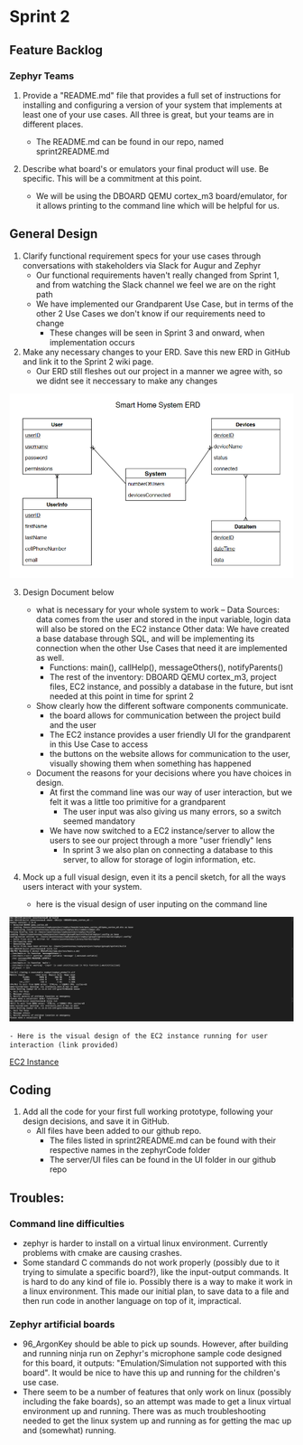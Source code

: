 # Sprint 2

## Feature Backlog


### Zephyr Teams
1. Provide a "README.md" file that provides a full set of instructions for installing and configuring a version of your system that implements at least one of your use cases. All three is great, but your teams are in different places.
	- The README.md can be found in our repo, named sprint2README.md

2. Describe what board's or emulators your final product will use. Be specific. This will be a commitment at this point.
	- We will be using the DBOARD QEMU cortex_m3 board/emulator, for it allows printing to the command line which will be helpful for us.

## General Design

1.	Clarify functional requirement specs for your use cases through conversations with stakeholders via Slack for Augur and Zephyr
	- Our functional requirements haven't really changed from Sprint 1, and from watching the Slack channel we feel we are on the right path
	- We have implemented our Grandparent Use Case, but in terms of the other 2 Use Cases we don't know if our requirements need to change
		- These changes will be seen in Sprint 3 and onward, when implementation occurs
2.	Make any necessary changes to your ERD. Save this new ERD in GitHub and link it to the Sprint 2 wiki page.
	- Our ERD still fleshes out our project in a manner we agree with, so we didnt see it neccessary to make any changes

![System ERD](Sprint1ERD.png)

3.	Design Document below
	- what is necessary for your whole system to work
		– Data Sources: data comes from the user and stored in the input variable, login data will also be stored on the EC2 instance
		Other data: We have created a base database through SQL, and will be implementing its connection when the other Use Cases that need it are implemented as well.
		- Functions: main(), callHelp(), messageOthers(), notifyParents()
		- The rest of the inventory: DBOARD QEMU cortex_m3, project files, EC2 instance, and possibly a database in the future, but isnt needed at this point in time for sprint 2
	- Show clearly how the different software components communicate.
		- the board allows for communication between the project build and the user
		- The EC2 instance provides a user friendly UI for the grandparent in this Use Case to access
		- the buttons on the website allows for communication to the user, visually showing them when something has happened
	- Document the reasons for your decisions where you have choices in design.
		- At first the command line was our way of user interaction, but we felt it was a little too primitive for a grandparent
			- The user input was also giving us many errors, so a switch seemed mandatory
		- We have now switched to a EC2 instance/server to allow the users to see our project through a more "user friendly" lens
			- In sprint 3 we also plan on connecting a database to this server, to allow for storage of login information, etc.

4.	Mock up a full visual design, even it its a pencil sketch, for all the ways users interact with your system.
	- here is the visual design of user inputing on the command line

![mainC running](selectionRunning.png)

	- Here is the visual design of the EC2 instance running for user interaction (link provided)
[EC2 Instance](http://ec2-18-220-233-118.us-east-2.compute.amazonaws.com/SmartHome/)


## Coding

1.	Add all the code for your first full working prototype, following your design decisions, and save it in GitHub.
	- All files have been added to our github repo.
		- The files listed in sprint2README.md can be found with their respective names in the zephyrCode folder
		- The server/UI files can be found in the UI folder in our github repo


## Troubles:

### Command line difficulties
- zephyr is harder to install on a virtual linux environment. Currently problems with cmake are causing crashes.
- Some standard C commands do not work properly (possibly due to it trying to simulate a specific board?), like the input-output commands. It is hard to do any kind of file io. Possibly there is a way to make it work in a linux environment. This made our initial plan, to save data to a file and then run code in another language on top of it, impractical.

### Zephyr artificial boards
- 96_ArgonKey should be able to pick up sounds. However, after building and running ninja run on Zephyr's microphone sample code designed for this board, it outputs: "Emulation/Simulation not supported with this board". It would be nice to have this up and running for the children's use case. 
- There seem to be a number of features that only work on linux (possibly including the fake boards), so an attempt was made to get a linux virtual environment up and running. There was as much troubleshooting needed to get the linux system up and running as for getting the mac up and (somewhat) running.
